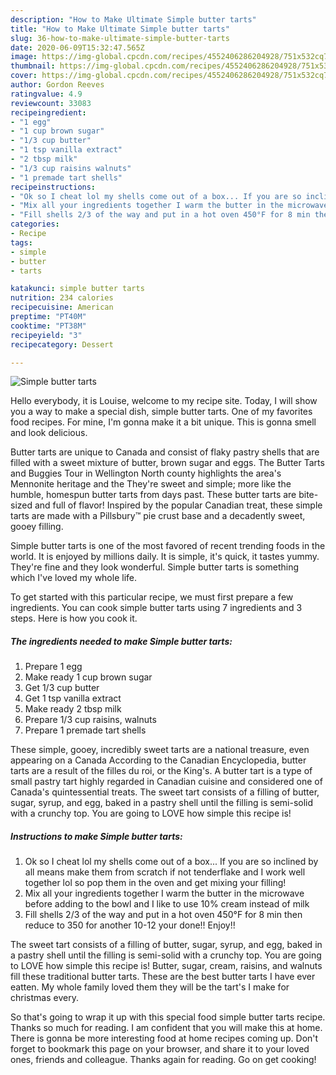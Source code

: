 ```yaml
---
description: "How to Make Ultimate Simple butter tarts"
title: "How to Make Ultimate Simple butter tarts"
slug: 36-how-to-make-ultimate-simple-butter-tarts
date: 2020-06-09T15:32:47.565Z
image: https://img-global.cpcdn.com/recipes/4552406286204928/751x532cq70/simple-butter-tarts-recipe-main-photo.jpg
thumbnail: https://img-global.cpcdn.com/recipes/4552406286204928/751x532cq70/simple-butter-tarts-recipe-main-photo.jpg
cover: https://img-global.cpcdn.com/recipes/4552406286204928/751x532cq70/simple-butter-tarts-recipe-main-photo.jpg
author: Gordon Reeves
ratingvalue: 4.9
reviewcount: 33083
recipeingredient:
- "1 egg"
- "1 cup brown sugar"
- "1/3 cup butter"
- "1 tsp vanilla extract"
- "2 tbsp milk"
- "1/3 cup raisins walnuts"
- "1 premade tart shells"
recipeinstructions:
- "Ok so I cheat lol my shells come out of a box... If you are so inclined by all means make them from scratch if not tenderflake and I work well together lol so pop them in the oven and get mixing your filling!"
- "Mix all your ingredients together I warm the butter in the microwave before adding to the bowl and I like to use 10% cream instead of milk"
- "Fill shells 2/3 of the way and put in a hot oven 450°F for 8 min then reduce to 350 for another 10-12 your done!! Enjoy!!"
categories:
- Recipe
tags:
- simple
- butter
- tarts

katakunci: simple butter tarts 
nutrition: 234 calories
recipecuisine: American
preptime: "PT40M"
cooktime: "PT38M"
recipeyield: "3"
recipecategory: Dessert

---
```



![Simple butter tarts](https://img-global.cpcdn.com/recipes/4552406286204928/751x532cq70/simple-butter-tarts-recipe-main-photo.jpg)

Hello everybody, it is Louise, welcome to my recipe site. Today, I will show you a way to make a special dish, simple butter tarts. One of my favorites food recipes. For mine, I'm gonna make it a bit unique. This is gonna smell and look delicious.

Butter tarts are unique to Canada and consist of flaky pastry shells that are filled with a sweet mixture of butter, brown sugar and eggs. The Butter Tarts and Buggies Tour in Wellington North county highlights the area&#39;s Mennonite heritage and the They&#39;re sweet and simple; more like the humble, homespun butter tarts from days past. These butter tarts are bite-sized and full of flavor! Inspired by the popular Canadian treat, these simple tarts are made with a Pillsbury™ pie crust base and a decadently sweet, gooey filling.

Simple butter tarts is one of the most favored of recent trending foods in the world. It is enjoyed by millions daily. It is simple, it's quick, it tastes yummy. They're fine and they look wonderful. Simple butter tarts is something which I've loved my whole life.


To get started with this particular recipe, we must first prepare a few ingredients. You can cook simple butter tarts using 7 ingredients and 3 steps. Here is how you cook it.

<!--inarticleads1-->

##### The ingredients needed to make Simple butter tarts:

1. Prepare 1 egg
1. Make ready 1 cup brown sugar
1. Get 1/3 cup butter
1. Get 1 tsp vanilla extract
1. Make ready 2 tbsp milk
1. Prepare 1/3 cup raisins, walnuts
1. Prepare 1 premade tart shells


These simple, gooey, incredibly sweet tarts are a national treasure, even appearing on a Canada According to the Canadian Encyclopedia, butter tarts are a result of the filles du roi, or the King&#39;s. A butter tart is a type of small pastry tart highly regarded in Canadian cuisine and considered one of Canada&#39;s quintessential treats. The sweet tart consists of a filling of butter, sugar, syrup, and egg, baked in a pastry shell until the filling is semi-solid with a crunchy top. You are going to LOVE how simple this recipe is! 

<!--inarticleads2-->

##### Instructions to make Simple butter tarts:

1. Ok so I cheat lol my shells come out of a box... If you are so inclined by all means make them from scratch if not tenderflake and I work well together lol so pop them in the oven and get mixing your filling!
1. Mix all your ingredients together I warm the butter in the microwave before adding to the bowl and I like to use 10% cream instead of milk
1. Fill shells 2/3 of the way and put in a hot oven 450°F for 8 min then reduce to 350 for another 10-12 your done!! Enjoy!!


The sweet tart consists of a filling of butter, sugar, syrup, and egg, baked in a pastry shell until the filling is semi-solid with a crunchy top. You are going to LOVE how simple this recipe is! Butter, sugar, cream, raisins, and walnuts fill these traditional butter tarts. These are the best butter tarts I have ever eatten. My whole family loved them they will be the tart&#39;s I make for christmas every. 

So that's going to wrap it up with this special food simple butter tarts recipe. Thanks so much for reading. I am confident that you will make this at home. There is gonna be more interesting food at home recipes coming up. Don't forget to bookmark this page on your browser, and share it to your loved ones, friends and colleague. Thanks again for reading. Go on get cooking!
